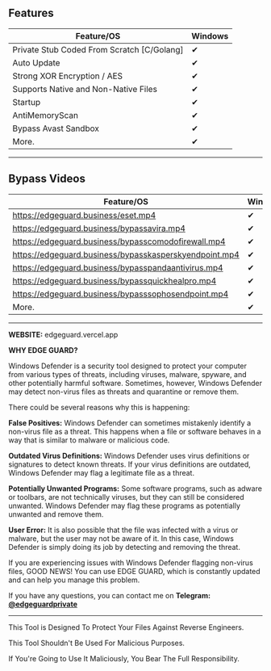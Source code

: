 ## Features

| Feature/OS | Windows |
|-----------------|---------|
| Private Stub Coded From Scratch [C/Golang] | ✔ |
| Auto Update | ✔ |
| Strong XOR Encryption / AES | ✔ |
| Supports Native and Non-Native Files | ✔ |
| Startup | ✔ |
| AntiMemoryScan | ✔ |
| Bypass Avast Sandbox | ✔ |
| More. | ✔ |

---

## Bypass Videos

| Feature/OS | Windows |
|-----------------|---------|
| https://edgeguard.business/eset.mp4 | ✔ |
| https://edgeguard.business/bypassavira.mp4 | ✔ |
| https://edgeguard.business/bypasscomodofirewall.mp4 | ✔ |
| https://edgeguard.business/bypasskasperskyendpoint.mp4 | ✔ |
| https://edgeguard.business/bypasspandaantivirus.mp4 | ✔ |
| https://edgeguard.business/bypassquickhealpro.mp4 | ✔ |
| https://edgeguard.business/bypasssophosendpoint.mp4 | ✔ |
| More. | ✔ |

---

**WEBSITE:** edgeguard.vercel.app


**WHY EDGE GUARD?**

Windows Defender is a security tool designed to protect your computer from various types of threats, including viruses, malware, spyware, and other potentially harmful software. Sometimes, however, Windows Defender may detect non-virus files as threats and quarantine or remove them.

There could be several reasons why this is happening:

**False Positives:** Windows Defender can sometimes mistakenly identify a non-virus file as a threat. This happens when a file or software behaves in a way that is similar to malware or malicious code.

**Outdated Virus Definitions:** Windows Defender uses virus definitions or signatures to detect known threats. If your virus definitions are outdated, Windows Defender may flag a legitimate file as a threat.

**Potentially Unwanted Programs:** Some software programs, such as adware or toolbars, are not technically viruses, but they can still be considered unwanted. Windows Defender may flag these programs as potentially unwanted and remove them.

**User Error:** It is also possible that the file was infected with a virus or malware, but the user may not be aware of it. In this case, Windows Defender is simply doing its job by detecting and removing the threat.

If you are experiencing issues with Windows Defender flagging non-virus files, GOOD NEWS! You can use EDGE GUARD, which is constantly updated and can help you manage this problem.

If you have any questions, you can contact me on **Telegram: [@edgeguardprivate](https://t.me/edgeguardprivate)**

-------------------------------------------------------------------

This Tool is Designed To Protect Your Files Against Reverse Engineers.

This Tool Shouldn't Be Used For Malicious Purposes.

If You're Going to Use It Maliciously, You Bear The Full Responsibility.
